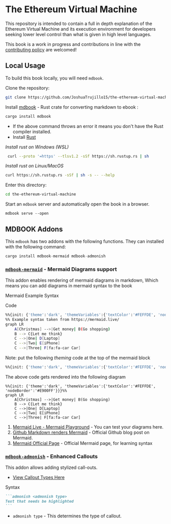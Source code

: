 # The Ethereum Virtual Machine

This repository is intended to contain a full in depth explanation of the Ethereum Virtual Machine
and its execution environment for developers seeking lower level control than what is given in high
level languages.

This book is a work in progress and contributions in line with the
[contributing policy](CONTRIBUTING) are welcomed!

## Local Usage

To build this book locally, you will need `mdbook`.

Clone the repository:

```bash
git clone https://github.com/JoshuaTrujillo15/the-ethereum-virtual-machine/
```

Install [mdbook](https://lib.rs/crates/mdbook) - Rust crate for converting markdown to ebook :

```rust
cargo install mdbook
```

- If the above command throws an error it means you don't have the Rust compiler installed.
- Install [Rust](https://forge.rust-lang.org/infra/other-installation-methods.html)

_Install rust on Windows (WSL)_

```bash
 curl --proto '=https' --tlsv1.2 -sSf https://sh.rustup.rs | sh
```

_Install rust on Linux/MacOS_

```bash
curl https://sh.rustup.rs -sSf | sh -s -- --help
```

Enter this directory:

```bash
cd the-ethereum-virtual-machine
```

Start an `mdbook` server and automatically open the book in a browser.

```
mdbook serve --open
```

## MDBOOK Addons

This `mdbook` has two addons with the following functions. They can installed with the following command:

```rust
cargo install mdbook-mermaid mdbook-admonish
```

### [`mdbook-mermaid`](https://lib.rs/crates/mdbook-mermaid) - Mermaid Diagrams support

This addon enables rendering of mermaid diagrams in markdown, Which means you can add diagrams in mermaid syntax to the book

Mermaid Example Syntax

Code

```bash
%%{init: {'theme':'dark', 'themeVariables':{'textColor':'#FEFFDE', 'nodeBorder':'#E900FF'}}}%%
%% Example syntax taken from https://mermaid.live/
graph LR
    A[Christmas] -->|Get money| B(Go shopping)
    B --> C{Let me think}
    C -->|One| D[Laptop]
    C -->|Two| E[iPhone]
    C -->|Three| F[fa:fa-car Car]

```

Note: put the following _theming_ code at the top of the mermaid block

```bash
%%{init: {'theme':'dark', 'themeVariables':{'textColor':'#FEFFDE', 'nodeBorder':'#E900FF'}}}%%
```

The above code gets rendered into the following diagram

```mermaid
%%{init: {'theme':'dark', 'themeVariables':{'textColor':'#FEFFDE', 'nodeBorder':'#E900FF'}}}%%
graph LR
    A[Christmas] -->|Get money| B(Go shopping)
    B --> C{Let me think}
    C -->|One| D[Laptop]
    C -->|Two| E[iPhone]
    C -->|Three| F[fa:fa-car Car]
```

1. [Mermaid Live - Mermaid Playground](https://mermaid.live/) - You can test your diagrams here.
2. [Github Markdown renders Mermaid](https://github.blog/2022-02-14-include-diagrams-markdown-files-mermaid/) - Official Github blog post on Mermaid.
3. [Mermaid Official Page](https://mermaid-js.github.io/mermaid/#/) - Official Mermaid page, for learning syntax

### [`mdbook-admonish`](https://lib.rs/crates/mdbook-admonish) - Enhanced Callouts

This addon allows adding stylized call-outs.

- [View Callout Types Here](https://tommilligan.github.io/mdbook-admonish/reference.html)

Syntax

````markdown
```admonish <admonish type>
Text that needs be highlighted
```
````

- `admonish type` - This determines the type of callout.
